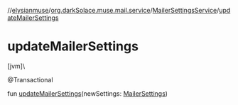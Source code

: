 //[elysianmuse](../../../index.md)/[org.darkSolace.muse.mail.service](../index.md)/[MailerSettingsService](index.md)/[updateMailerSettings](update-mailer-settings.md)

# updateMailerSettings

[jvm]\

@Transactional

fun [updateMailerSettings](update-mailer-settings.md)(newSettings: [MailerSettings](../../org.darkSolace.muse.mail.model/-mailer-settings/index.md))
